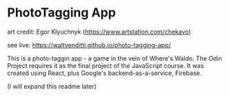 PhotoTagging App
=================

art credit: Egor Klyuchnyk (https://www.artstation.com/chekavo) 

see live: https://waltvenditti.github.io/photo-tagging-app/

This is a photo-taggin app - a game in the vein of Where's Waldo. The Odin Project requires it as the final project of the JavaScript course. It was created using React, plus Google's backend-as-a-service, Firebase. 

(I will expand this readme later)
